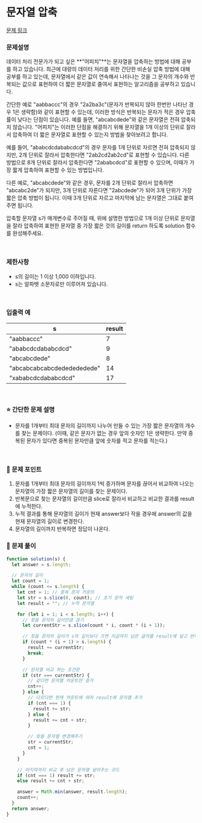 # 문자열 압축

[문제 링크](https://school.programmers.co.kr/learn/courses/30/lessons/60057)

### 문제설명

데이터 처리 전문가가 되고 싶은 **"어피치"**는 문자열을 압축하는 방법에 대해 공부를 하고 있습니다. 최근에 대량의 데이터 처리를 위한 간단한 비손실 압축 방법에 대해 공부를 하고 있는데, 문자열에서 같은 값이 연속해서 나타나는 것을 그 문자의 개수와 반복되는 값으로 표현하여 더 짧은 문자열로 줄여서 표현하는 알고리즘을 공부하고 있습니다.

간단한 예로 "aabbaccc"의 경우 "2a2ba3c"(문자가 반복되지 않아 한번만 나타난 경우 1은 생략함)와 같이 표현할 수 있는데, 이러한 방식은 반복되는 문자가 적은 경우 압축률이 낮다는 단점이 있습니다. 예를 들면, "abcabcdede"와 같은 문자열은 전혀 압축되지 않습니다. "어피치"는 이러한 단점을 해결하기 위해 문자열을 1개 이상의 단위로 잘라서 압축하여 더 짧은 문자열로 표현할 수 있는지 방법을 찾아보려고 합니다.

예를 들어, "ababcdcdababcdcd"의 경우 문자를 1개 단위로 자르면 전혀 압축되지 않지만, 2개 단위로 잘라서 압축한다면 "2ab2cd2ab2cd"로 표현할 수 있습니다. 다른 방법으로 8개 단위로 잘라서 압축한다면 "2ababcdcd"로 표현할 수 있으며, 이때가 가장 짧게 압축하여 표현할 수 있는 방법입니다.

다른 예로, "abcabcdede"와 같은 경우, 문자를 2개 단위로 잘라서 압축하면 "abcabc2de"가 되지만, 3개 단위로 자른다면 "2abcdede"가 되어 3개 단위가 가장 짧은 압축 방법이 됩니다. 이때 3개 단위로 자르고 마지막에 남는 문자열은 그대로 붙여주면 됩니다.

압축할 문자열 s가 매개변수로 주어질 때, 위에 설명한 방법으로 1개 이상 단위로 문자열을 잘라 압축하여 표현한 문자열 중 가장 짧은 것의 길이를 return 하도록 solution 함수를 완성해주세요.

<br/>

### 제한사항

- s의 길이는 1 이상 1,000 이하입니다.
- s는 알파벳 소문자로만 이루어져 있습니다.

<br/>

### **입출력 예**

| s                          | result |
| -------------------------- | ------ |
| "aabbaccc"                 | 7      |
| "ababcdcdababcdcd"         | 9      |
| "abcabcdede"               | 8      |
| "abcabcabcabcdededededede" | 14     |
| "xababcdcdababcdcd"        | 17     |

<br/>

### ⭐ 간단한 문제 설명

- 문자를 1개부터 최대 문자의 길이까지 나누어 만들 수 있는 가장 짧은 문자열의 개수를 찾는 문제이다. (이때, 같은 문자가 없는 경우 앞의 숫자인 1은 생략한다. 만약 중복된 문자가 있다면 중복된 문자만큼 앞에 숫자를 적고 문자를 적는다.)

<br/>

### 📕 문제 포인트

1. 문자를 1개부터 최대 문자의 길이까지 1씩 증가하며 문자를 끊어서 비교하여 나오는 문자열의 가장 짧은 문자열의 길이를 찾는 문제이다.
2. 반복문으로 찾는 문자열의 길이만큼 slice로 잘라서 비교하고 비교한 결과를 result에 누적한다.
3. 누적 결과를 통해 문자열의 길이가 현재 answer보다 작을 경우에 answer의 값을 현재 문자열의 길이로 변경한다.
4. 문자열의 길이까지 반복하면 정답이 나온다.

### 📝 문제 풀이

```js
function solution(s) {
  let answer = s.length;

  // 문자의 길이
  let count = 1;
  while (count <= s.length) {
    let cnt = 1; // 중복 문자 카운트
    let str = s.slice(0, count); // 초기 문자 세팅
    let result = ""; // 누적 문자열

    for (let i = 1; i < s.length; i++) {
      // 찾을 문자의 길이만큼 끊기
      let currentStr = s.slice(count * i, count * (i + 1));

      // 찾을 문자의 길이가 s의 길이보다 크면 지금까지 남은 글자를 result에 넣고 반복문 종료
      if (count * (i + 1) > s.length) {
        result += currentStr;
        break;
      }

      // 문자열 비교 하는 조건문
      if (str === currentStr) {
        // 같다면 문자열 카운트만 증가
        cnt++;
      } else {
        // 다르다면 현재 카운트에 따라 result에 문자열 추가
        if (cnt === 1) {
          result += str;
        } else {
          result += cnt + str;
        }

        // 찾을 문자열 변경해주기
        str = currentStr;
        cnt = 1;
      }
    }

    // 마지막까지 비교 후 남은 문자열 넣어주는 코드
    if (cnt === 1) result += str;
    else result += cnt + str;

    answer = Math.min(answer, result.length);
    count++;
  }
  return answer;
}
```
